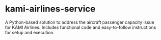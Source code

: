 # kami-airlines-service
A Python-based solution to address the aircraft passenger capacity issue for KAMI Airlines. Includes functional code and easy-to-follow instructions for setup and execution.

